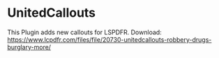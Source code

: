 # UnitedCallouts
This Plugin adds new callouts for LSPDFR. Download: https://www.lcpdfr.com/files/file/20730-unitedcallouts-robbery-drugs-burglary-more/
